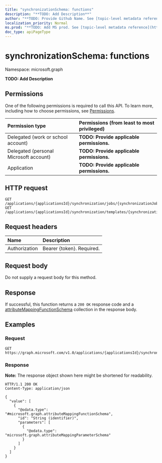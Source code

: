```yaml
---
title: "synchronizationSchema: functions"
description: "**TODO: Add Description**"
author: "**TODO: Provide Github Name. See [topic-level metadata reference](https://msgo.azurewebsites.net/add/document/guidelines/metadata.html#topic-level-metadata)**"
localization_priority: Normal
ms.prod: "**TODO: Add MS prod. See [topic-level metadata reference](https://msgo.azurewebsites.net/add/document/guidelines/metadata.html#topic-level-metadata)**"
doc_type: apiPageType
---
```


# synchronizationSchema: functions
Namespace: microsoft.graph



**TODO: Add Description**

## Permissions
One of the following permissions is required to call this API. To learn more, including how to choose permissions, see [Permissions](/graph/permissions-reference).

|Permission type|Permissions (from least to most privileged)|
|:---|:---|
|Delegated (work or school account)|**TODO: Provide applicable permissions.**|
|Delegated (personal Microsoft account)|**TODO: Provide applicable permissions.**|
|Application|**TODO: Provide applicable permissions.**|

## HTTP request

<!-- {
  "blockType": "ignored"
}
-->
``` http
GET /applications/{applicationsId}/synchronization/jobs/{synchronizationJobId}/schema/functions
GET /applications/{applicationsId}/synchronization/templates/{synchronizationTemplateId}/schema/functions
```

## Request headers
|Name|Description|
|:---|:---|
|Authorization|Bearer {token}. Required.|

## Request body
Do not supply a request body for this method.

## Response

If successful, this function returns a `200 OK` response code and a [attributeMappingFunctionSchema](../resources/attributemappingfunctionschema.md) collection in the response body.

## Examples

### Request
<!-- {
  "blockType": "request",
  "name": "synchronizationschema_functions"
}
-->
``` http
GET https://graph.microsoft.com/v1.0/applications/{applicationsId}/synchronization/jobs/{synchronizationJobId}/schema/functions
```


### Response
**Note:** The response object shown here might be shortened for readability.
<!-- {
  "blockType": "response",
  "truncated": true,
  "@odata.type": "Collection(microsoft.graph.attributeMappingFunctionSchema)"
}
-->
``` http
HTTP/1.1 200 OK
Content-Type: application/json

{
  "value": [
    {
      "@odata.type": "#microsoft.graph.attributeMappingFunctionSchema",
      "id": "String (identifier)",
      "parameters": [
        {
          "@odata.type": "microsoft.graph.attributeMappingParameterSchema"
        }
      ]
    }
  ]
}
```

